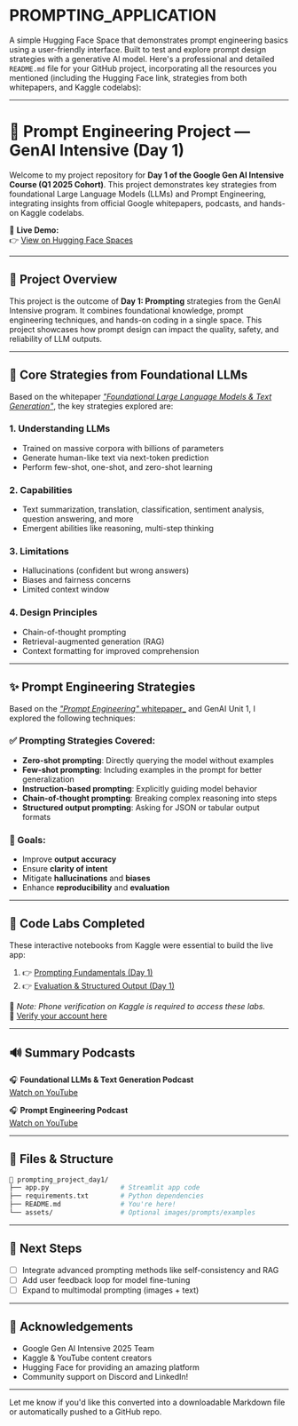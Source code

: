 # PROMPTING_APPLICATION
A simple Hugging Face Space that demonstrates prompt engineering basics using a user-friendly interface. Built to test and explore prompt design strategies with a generative AI model.
Here's a professional and detailed `README.md` file for your GitHub project, incorporating all the resources you mentioned (including the Hugging Face link, strategies from both whitepapers, and Kaggle codelabs):

---

# 🌟 Prompt Engineering Project — GenAI Intensive (Day 1)

Welcome to my project repository for **Day 1 of the Google Gen AI Intensive Course (Q1 2025 Cohort)**. This project demonstrates key strategies from foundational Large Language Models (LLMs) and Prompt Engineering, integrating insights from official Google whitepapers, podcasts, and hands-on Kaggle codelabs.

🚀 **Live Demo:**  
👉 [View on Hugging Face Spaces](https://huggingface.co/spaces/duaarajper4/prompting_project_1)

---

## 📘 Project Overview

This project is the outcome of **Day 1: Prompting** strategies from the GenAI Intensive program. It combines foundational knowledge, prompt engineering techniques, and hands-on coding in a single space. This project showcases how prompt design can impact the quality, safety, and reliability of LLM outputs.

---

## 🧠 Core Strategies from Foundational LLMs

Based on the whitepaper [_"Foundational Large Language Models & Text Generation"_](https://www.kaggle.com/whitepaper-foundational-llm-and-text-generation), the key strategies explored are:

### 1. **Understanding LLMs**
- Trained on massive corpora with billions of parameters
- Generate human-like text via next-token prediction
- Perform few-shot, one-shot, and zero-shot learning

### 2. **Capabilities**
- Text summarization, translation, classification, sentiment analysis, question answering, and more
- Emergent abilities like reasoning, multi-step thinking

### 3. **Limitations**
- Hallucinations (confident but wrong answers)
- Biases and fairness concerns
- Limited context window

### 4. **Design Principles**
- Chain-of-thought prompting
- Retrieval-augmented generation (RAG)
- Context formatting for improved comprehension

---

## ✨ Prompt Engineering Strategies

Based on the [_"Prompt Engineering"_ whitepaper_](https://www.kaggle.com/whitepaper-prompt-engineering) and GenAI Unit 1, I explored the following techniques:

### ✅ **Prompting Strategies Covered:**
- **Zero-shot prompting**: Directly querying the model without examples
- **Few-shot prompting**: Including examples in the prompt for better generalization
- **Instruction-based prompting**: Explicitly guiding model behavior
- **Chain-of-thought prompting**: Breaking complex reasoning into steps
- **Structured output prompting**: Asking for JSON or tabular output formats

### 🎯 Goals:
- Improve **output accuracy**
- Ensure **clarity of intent**
- Mitigate **hallucinations** and **biases**
- Enhance **reproducibility** and **evaluation**

---

## 🧪 Code Labs Completed

These interactive notebooks from Kaggle were essential to build the live app:

1. 👉 [Prompting Fundamentals (Day 1)](https://www.kaggle.com/code/markishere/day-1-prompting)  
2. 👉 [Evaluation & Structured Output (Day 1)](https://www.kaggle.com/code/markishere/day-1-evaluation-and-structured-output)  

📌 *Note: Phone verification on Kaggle is required to access these labs.*  
🔗 [Verify your account here](https://www.kaggle.com/settings)

---

## 🔊 Summary Podcasts

🎧 **Foundational LLMs & Text Generation Podcast**  
[Watch on YouTube](https://www.youtube.com/watch?v=Na3O4Pkbp-U&list=PLqFaTIg4myu_yKJpvF8WE2JfaG5kGuvoE&index=1)

🎧 **Prompt Engineering Podcast**  
[Watch on YouTube](https://www.youtube.com/watch?v=CFtX0ZyLSAY&list=PLqFaTIg4myu_yKJpvF8WE2JfaG5kGuvoE&index=2)

---

## 📂 Files & Structure

```bash
📁 prompting_project_day1/
├── app.py                  # Streamlit app code
├── requirements.txt        # Python dependencies
├── README.md               # You're here!
└── assets/                 # Optional images/prompts/examples
```

---

## 📌 Next Steps

- [ ] Integrate advanced prompting methods like self-consistency and RAG
- [ ] Add user feedback loop for model fine-tuning
- [ ] Expand to multimodal prompting (images + text)

---

## 🙌 Acknowledgements

- Google Gen AI Intensive 2025 Team  
- Kaggle & YouTube content creators  
- Hugging Face for providing an amazing platform  
- Community support on Discord and LinkedIn!

---

Let me know if you'd like this converted into a downloadable Markdown file or automatically pushed to a GitHub repo.
